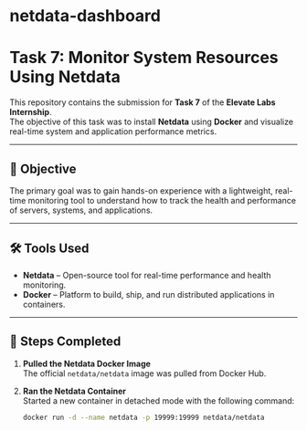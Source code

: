 # netdata-dashboard

# Task 7: Monitor System Resources Using Netdata

This repository contains the submission for **Task 7** of the **Elevate Labs Internship**.  
The objective of this task was to install **Netdata** using **Docker** and visualize real-time system and application performance metrics.

---

## 📝 Objective
The primary goal was to gain hands-on experience with a lightweight, real-time monitoring tool to understand how to track the health and performance of servers, systems, and applications.

---

## 🛠️ Tools Used
- **Netdata** – Open-source tool for real-time performance and health monitoring.
- **Docker** – Platform to build, ship, and run distributed applications in containers.

---

## 🚀 Steps Completed

1. **Pulled the Netdata Docker Image**  
   The official `netdata/netdata` image was pulled from Docker Hub.

2. **Ran the Netdata Container**  
   Started a new container in detached mode with the following command:  
   ```bash
   docker run -d --name netdata -p 19999:19999 netdata/netdata
